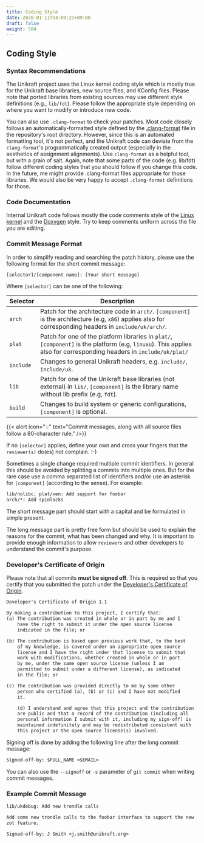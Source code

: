 ```yaml
---
title: Coding Style
date: 2020-01-11T14:09:21+09:00
draft: false
weight: 504
---
```


## Coding Style

### Syntax Recommendations

The Unikraft project uses the Linux kernel coding style which is mostly true for the Unikraft base libraries, new source files, and KConfig files.
Please note that ported libraries from existing sources may use different style definitions (e.g., `lib/fdt`).
Please follow the appropriate style depending on where you want to modify or introduce new code.

You can also use `.clang-format` to check your patches.
Most code closely follows an automatically-formatted style defined by the [.clang-format](https://github.com/unikraft/unikraft/blob/staging/.clang-format) file in the repository's root directory.
However, since this is an automated formatting tool, it's not perfect, and the Unikraft code can deviate from the `clang-format`'s programmatically created output (especially in the aesthetics of assignment alignments).
Use `clang-format` as a helpful tool, but with a grain of salt.
Again, note that some parts of the code (e.g. lib/fdt) follow different coding styles that you should follow if you change this code.
In the future, me might provide .clang-format files appropriate for those libraries.
We would also be very happy to accept `.clang-format` definitions for those.


### Code Documentation

Internal Unikraft code follows mostly the code comments style of the [Linux kernel](https://www.kernel.org/doc/html/v4.10/process/coding-style.html#commenting) and the [Doxygen](https://www.doxygen.nl/manual/docblocks.html) style.
Try to keep comments uniform across the file you are editing.

### Commit Message Format

In order to simplify reading and searching the patch history, please use the following format for the short commit message:

```txt
[selector]/[component name]: [Your short message]
```

Where `[selector]` can be one of the following:

| Selector    | Description                                                                                                                                                           |
|-------------|-----------------------------------------------------------------------------------------------------------------------------------------------------------------------|
| `arch`      | Patch for the architecture code in `arch/`.  `[component]` is the architecture (e.g, `x86`) applies also for corresponding headers in `include/uk/arch/`.             |
| `plat`      | Patch for one of the platform libraries in `plat/`, `[component]` is the platform (e.g, `linuxu`).  This applies also for corresponding headers in `include/uk/plat/` |
| `include`   | Changes to general Unikraft headers, e.g. `include/`, `include/uk`.                                                                                                   |
| `lib`       | Patch for one of the Unikraft base libraries (not external) in `lib/`, `[component]` is the library name without lib prefix (e.g, `fdt`).                             |
| `build`     | Changes to build system or generic configurations, `[component]` is optional.                                                                                         |

{{< alert icon="💡" text="Commit messages, along with all source files follow a 80-character rule." />}}

If no `[selector]` applies, define your own and cross your fingers that the `reviewer(s)` do(es) not complain. :-)

Sometimes a single change required multiple commit identifiers.
In general this should be avoided by splitting a commits into multiple ones.
But for the rare case use a comma separated list of identifiers and/or use an asterisk for `[component]` (according to the sense).
For example:

```txt
lib/nolibc, plat/xen: Add support for foobar
arch/*: Add spinlocks
```

The short message part should start with a capital and be formulated in simple present.

The long message part is pretty free form but should be used to explain the reasons for the commit, what has been changed and why.
It is important to provide enough information to allow `reviewers` and other developers to understand the commit's purpose.

### Developer's Certificate of Origin

Please note that all commits **must be signed off**.
This is required so that you certify that you submitted the patch under the [Developer's Certificate of Origin](https://www.kernel.org/doc/html/latest/process/submitting-patches.html#developer-s-certificate-of-origin-1-1).

```txt
Developer's Certificate of Origin 1.1

By making a contribution to this project, I certify that:
(a) The contribution was created in whole or in part by me and I
    have the right to submit it under the open source license
    indicated in the file; or

(b) The contribution is based upon previous work that, to the best
    of my knowledge, is covered under an appropriate open source
    license and I have the right under that license to submit that
    work with modifications, whether created in whole or in part
    by me, under the same open source license (unless I am
    permitted to submit under a different license), as indicated
    in the file; or

(c) The contribution was provided directly to me by some other
    person who certified (a), (b) or (c) and I have not modified
    it.

    (d) I understand and agree that this project and the contribution
    are public and that a record of the contribution (including all
    personal information I submit with it, including my sign-off) is
    maintained indefinitely and may be redistributed consistent with
    this project or the open source license(s) involved.
```

Signing off is done by adding the following line after the long commit message:

```txt
Signed-off-by: $FULL_NAME <$EMAIL>
```

You can also use the `--signoff` or `-s` parameter of `git commit` when writing commit messages.

### Example Commit Message

```txt
lib/ukdebug: Add new trondle calls

Add some new trondle calls to the foobar interface to support the new
zot feature.

Signed-off-by: J Smith <j.smith@unikraft.org>
```
